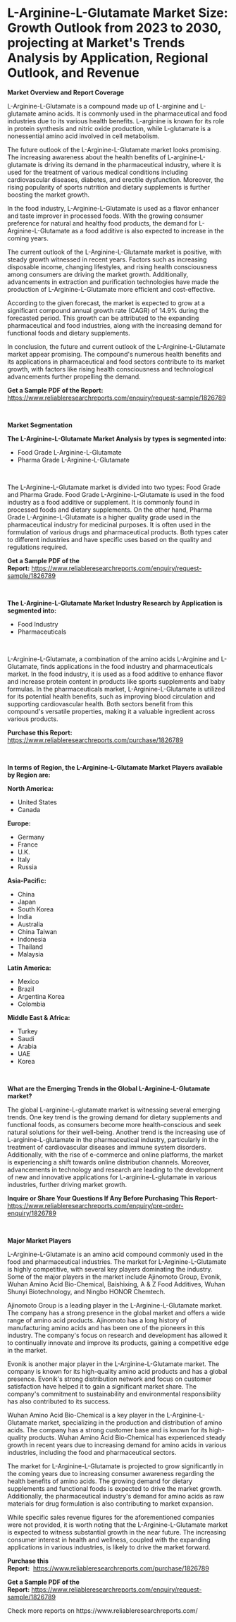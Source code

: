 <p><h1>L-Arginine-L-Glutamate Market Size: Growth Outlook from 2023 to 2030, projecting at Market's Trends Analysis by Application, Regional Outlook, and Revenue</h1></p><p><strong>Market Overview and Report Coverage</strong></p>
<p><p>L-Arginine-L-Glutamate is a compound made up of L-arginine and L-glutamate amino acids. It is commonly used in the pharmaceutical and food industries due to its various health benefits. L-arginine is known for its role in protein synthesis and nitric oxide production, while L-glutamate is a nonessential amino acid involved in cell metabolism.</p><p>The future outlook of the L-Arginine-L-Glutamate market looks promising. The increasing awareness about the health benefits of L-arginine-L-glutamate is driving its demand in the pharmaceutical industry, where it is used for the treatment of various medical conditions including cardiovascular diseases, diabetes, and erectile dysfunction. Moreover, the rising popularity of sports nutrition and dietary supplements is further boosting the market growth.</p><p>In the food industry, L-Arginine-L-Glutamate is used as a flavor enhancer and taste improver in processed foods. With the growing consumer preference for natural and healthy food products, the demand for L-Arginine-L-Glutamate as a food additive is also expected to increase in the coming years.</p><p>The current outlook of the L-Arginine-L-Glutamate market is positive, with steady growth witnessed in recent years. Factors such as increasing disposable income, changing lifestyles, and rising health consciousness among consumers are driving the market growth. Additionally, advancements in extraction and purification technologies have made the production of L-Arginine-L-Glutamate more efficient and cost-effective.</p><p>According to the given forecast, the market is expected to grow at a significant compound annual growth rate (CAGR) of 14.9% during the forecasted period. This growth can be attributed to the expanding pharmaceutical and food industries, along with the increasing demand for functional foods and dietary supplements.</p><p>In conclusion, the future and current outlook of the L-Arginine-L-Glutamate market appear promising. The compound's numerous health benefits and its applications in pharmaceutical and food sectors contribute to its market growth, with factors like rising health consciousness and technological advancements further propelling the demand.</p></p>
<p><strong>Get a Sample PDF of the Report:</strong> <a href="https://www.reliableresearchreports.com/enquiry/request-sample/1826789">https://www.reliableresearchreports.com/enquiry/request-sample/1826789</a></p>
<p>&nbsp;</p>
<p><strong>Market Segmentation</strong></p>
<p><strong>The L-Arginine-L-Glutamate Market Analysis by types is segmented into:</strong></p>
<p><ul><li>Food Grade L-Arginine-L-Glutamate</li><li>Pharma Grade L-Arginine-L-Glutamate</li></ul></p>
<p>&nbsp;</p>
<p><p>The L-Arginine-L-Glutamate market is divided into two types: Food Grade and Pharma Grade. Food Grade L-Arginine-L-Glutamate is used in the food industry as a food additive or supplement. It is commonly found in processed foods and dietary supplements. On the other hand, Pharma Grade L-Arginine-L-Glutamate is a higher quality grade used in the pharmaceutical industry for medicinal purposes. It is often used in the formulation of various drugs and pharmaceutical products. Both types cater to different industries and have specific uses based on the quality and regulations required.</p></p>
<p><strong>Get a Sample PDF of the Report:</strong>&nbsp;<a href="https://www.reliableresearchreports.com/enquiry/request-sample/1826789">https://www.reliableresearchreports.com/enquiry/request-sample/1826789</a></p>
<p>&nbsp;</p>
<p><strong>The L-Arginine-L-Glutamate Market Industry Research by Application is segmented into:</strong></p>
<p><ul><li>Food Industry</li><li>Pharmaceuticals</li></ul></p>
<p>&nbsp;</p>
<p><p>L-Arginine-L-Glutamate, a combination of the amino acids L-Arginine and L-Glutamate, finds applications in the food industry and pharmaceuticals market. In the food industry, it is used as a food additive to enhance flavor and increase protein content in products like sports supplements and baby formulas. In the pharmaceuticals market, L-Arginine-L-Glutamate is utilized for its potential health benefits, such as improving blood circulation and supporting cardiovascular health. Both sectors benefit from this compound's versatile properties, making it a valuable ingredient across various products.</p></p>
<p><strong>Purchase this Report:</strong>&nbsp; <a href="https://www.reliableresearchreports.com/purchase/1826789">https://www.reliableresearchreports.com/purchase/1826789</a></p>
<p>&nbsp;</p>
<p><strong>In terms of Region, the L-Arginine-L-Glutamate Market Players available by Region are:</strong></p>
<p>
    <p> <strong> North America: </strong>
        <ul>
            <li>United States</li>
            <li>Canada</li>
        </ul>
        </p> 
    <p> <strong> Europe: </strong>
        <ul>
            <li>Germany</li>
            <li>France</li>
            <li>U.K.</li>
            <li>Italy</li>
            <li>Russia</li>
        </ul>
        </p> 
    <p> <strong> Asia-Pacific: </strong>
        <ul>
            <li>China</li>
            <li>Japan</li>
            <li>South Korea</li>
            <li>India</li>
            <li>Australia</li>
            <li>China Taiwan</li>
            <li>Indonesia</li>
            <li>Thailand</li>
            <li>Malaysia</li>
        </ul>
        </p> 
    <p> <strong> Latin America: </strong>
        <ul>
            <li>Mexico</li>
            <li>Brazil</li>
            <li>Argentina Korea</li>
            <li>Colombia</li>
        </ul>
        </p> 
    <p> <strong> Middle East & Africa: </strong>
        <ul>
            <li>Turkey</li>
            <li>Saudi</li>
            <li>Arabia</li>
            <li>UAE</li>
            <li>Korea</li>
        </ul>
    </p>
    </p>
<p>&nbsp;</p>
<p><strong>What are the Emerging Trends in the Global L-Arginine-L-Glutamate market?</strong></p>
<p><p>The global L-arginine-L-glutamate market is witnessing several emerging trends. One key trend is the growing demand for dietary supplements and functional foods, as consumers become more health-conscious and seek natural solutions for their well-being. Another trend is the increasing use of L-arginine-L-glutamate in the pharmaceutical industry, particularly in the treatment of cardiovascular diseases and immune system disorders. Additionally, with the rise of e-commerce and online platforms, the market is experiencing a shift towards online distribution channels. Moreover, advancements in technology and research are leading to the development of new and innovative applications for L-arginine-L-glutamate in various industries, further driving market growth.</p></p>
<p><strong>Inquire or Share Your Questions If Any Before Purchasing This Report</strong>- <a href="https://www.reliableresearchreports.com/enquiry/pre-order-enquiry/1826789">https://www.reliableresearchreports.com/enquiry/pre-order-enquiry/1826789</a></p>
<p>&nbsp;</p>
<p><strong>Major Market Players</strong></p>
<p><p>L-Arginine-L-Glutamate is an amino acid compound commonly used in the food and pharmaceutical industries. The market for L-Arginine-L-Glutamate is highly competitive, with several key players dominating the industry. Some of the major players in the market include Ajinomoto Group, Evonik, Wuhan Amino Acid Bio-Chemical, Baishixing, A & Z Food Additives, Wuhan Shunyi Biotechnology, and Ningbo HONOR Chemtech.</p><p>Ajinomoto Group is a leading player in the L-Arginine-L-Glutamate market. The company has a strong presence in the global market and offers a wide range of amino acid products. Ajinomoto has a long history of manufacturing amino acids and has been one of the pioneers in this industry. The company's focus on research and development has allowed it to continually innovate and improve its products, gaining a competitive edge in the market.</p><p>Evonik is another major player in the L-Arginine-L-Glutamate market. The company is known for its high-quality amino acid products and has a global presence. Evonik's strong distribution network and focus on customer satisfaction have helped it to gain a significant market share. The company's commitment to sustainability and environmental responsibility has also contributed to its success.</p><p>Wuhan Amino Acid Bio-Chemical is a key player in the L-Arginine-L-Glutamate market, specializing in the production and distribution of amino acids. The company has a strong customer base and is known for its high-quality products. Wuhan Amino Acid Bio-Chemical has experienced steady growth in recent years due to increasing demand for amino acids in various industries, including the food and pharmaceutical sectors.</p><p>The market for L-Arginine-L-Glutamate is projected to grow significantly in the coming years due to increasing consumer awareness regarding the health benefits of amino acids. The growing demand for dietary supplements and functional foods is expected to drive the market growth. Additionally, the pharmaceutical industry's demand for amino acids as raw materials for drug formulation is also contributing to market expansion.</p><p>While specific sales revenue figures for the aforementioned companies were not provided, it is worth noting that the L-Arginine-L-Glutamate market is expected to witness substantial growth in the near future. The increasing consumer interest in health and wellness, coupled with the expanding applications in various industries, is likely to drive the market forward.</p></p>
<p><strong>Purchase this Report:</strong>&nbsp;&nbsp;<a href="https://www.reliableresearchreports.com/purchase/1826789">https://www.reliableresearchreports.com/purchase/1826789</a></p>
<p></p>
<p><strong>Get a Sample PDF of the Report:</strong>&nbsp;<a href="https://www.reliableresearchreports.com/enquiry/request-sample/1826789">https://www.reliableresearchreports.com/enquiry/request-sample/1826789</a></p>
<p>Check more reports on https://www.reliableresearchreports.com/</p>